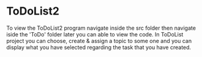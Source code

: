 # ToDoList2
To view the ToDoList2 program navigate inside the src folder then navigate iside the 'ToDo' folder later you can able to view the code.
In ToDoList project you can choose, create & assign a topic to some one and you can display what you have selected regarding the task that you have created. 
